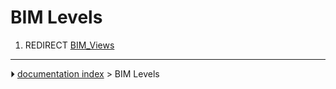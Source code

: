 # BIM Levels
1.  REDIRECT [BIM_Views](BIM_Views.md)



---
⏵ [documentation index](../README.md) > BIM Levels
